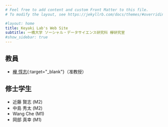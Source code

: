 ```yaml
---
# Feel free to add content and custom Front Matter to this file.
# To modify the layout, see https://jekyllrb.com/docs/themes/#overriding-theme-defaults

#layout: home
title: Keyaki Lab's Web Site
subtitle: 一橋大学 ソーシャル・データサイエンス研究科 欅研究室
#show_sidebar: true
---
```

## 教員
- [欅 惇志](https://www.keyakkie.com/){:target="_blank"}（准教授）

## 修士学生
- 近藤 賢志 (M2)
- 中島 秀太 (M2)
- Wang Che (M1)
- 岡部 真幸 (M1)
